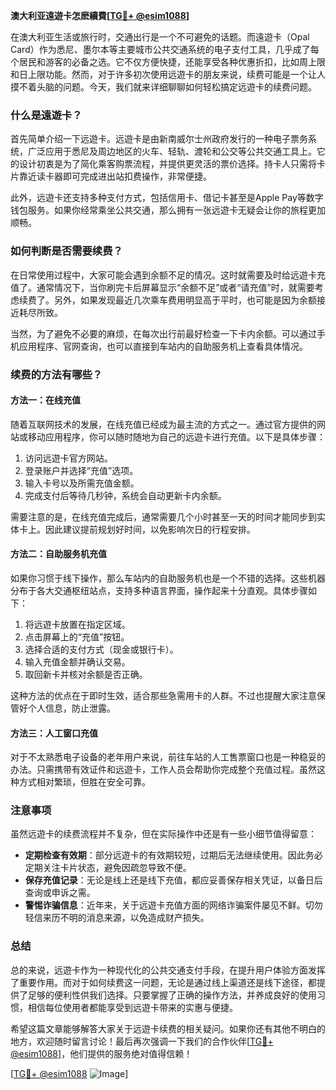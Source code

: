**澳大利亚遠遊卡怎麽續費[[TG💪+ @esim1088](https://t.me/s/esim1088)]**

在澳大利亚生活或旅行时，交通出行是一个不可避免的话题。而遠遊卡（Opal Card）作为悉尼、墨尔本等主要城市公共交通系统的电子支付工具，几乎成了每个居民和游客的必备之选。它不仅方便快捷，还能享受各种优惠折扣，比如周上限和日上限功能。然而，对于许多初次使用远遊卡的朋友来说，续费可能是一个让人摸不着头脑的问题。今天，我们就来详细聊聊如何轻松搞定远遊卡的续费问题。

### 什么是遠遊卡？

首先简单介绍一下远遊卡。远遊卡是由新南威尔士州政府发行的一种电子票务系统，广泛应用于悉尼及周边地区的火车、轻轨、渡轮和公交等公共交通工具上。它的设计初衷是为了简化乘客购票流程，并提供更灵活的票价选择。持卡人只需将卡片靠近读卡器即可完成进出站扣费操作，非常便捷。

此外，远遊卡还支持多种支付方式，包括信用卡、借记卡甚至是Apple Pay等数字钱包服务。如果你经常乘坐公共交通，那么拥有一张远遊卡无疑会让你的旅程更加顺畅。

### 如何判断是否需要续费？

在日常使用过程中，大家可能会遇到余额不足的情况。这时就需要及时给远遊卡充值了。通常情况下，当你刷完卡后屏幕显示“余额不足”或者“请充值”时，就需要考虑续费了。另外，如果发现最近几次乘车费用明显高于平时，也可能是因为余额接近耗尽所致。

当然，为了避免不必要的麻烦，在每次出行前最好检查一下卡内余额。可以通过手机应用程序、官网查询，也可以直接到车站内的自助服务机上查看具体情况。

### 续费的方法有哪些？

#### 方法一：在线充值

随着互联网技术的发展，在线充值已经成为最主流的方式之一。通过官方提供的网站或移动应用程序，你可以随时随地为自己的远遊卡进行充值。以下是具体步骤：

1. 访问远遊卡官方网站。
2. 登录账户并选择“充值”选项。
3. 输入卡号以及所需充值金额。
4. 完成支付后等待几秒钟，系统会自动更新卡内余额。

需要注意的是，在线充值完成后，通常需要几个小时甚至一天的时间才能同步到实体卡上。因此建议提前规划好时间，以免影响次日的行程安排。

#### 方法二：自助服务机充值

如果你习惯于线下操作，那么车站内的自助服务机也是一个不错的选择。这些机器分布于各大交通枢纽站点，支持多种语言界面，操作起来十分直观。具体步骤如下：

1. 将远遊卡放置在指定区域。
2. 点击屏幕上的“充值”按钮。
3. 选择合适的支付方式（现金或银行卡）。
4. 输入充值金额并确认交易。
5. 取回新卡并核对余额是否正确。

这种方法的优点在于即时生效，适合那些急需用卡的人群。不过也提醒大家注意保管好个人信息，防止泄露。

#### 方法三：人工窗口充值

对于不太熟悉电子设备的老年用户来说，前往车站的人工售票窗口也是一种稳妥的办法。只需携带有效证件和远遊卡，工作人员会帮助你完成整个充值过程。虽然这种方式相对繁琐，但胜在安全可靠。

### 注意事项

虽然远遊卡的续费流程并不复杂，但在实际操作中还是有一些小细节值得留意：

- **定期检查有效期**：部分远遊卡的有效期较短，过期后无法继续使用。因此务必定期关注卡片状态，避免因疏忽导致不便。
- **保存充值记录**：无论是线上还是线下充值，都应妥善保存相关凭证，以备日后查询或申诉之需。
- **警惕诈骗信息**：近年来，关于远遊卡充值方面的网络诈骗案件屡见不鲜。切勿轻信来历不明的消息来源，以免造成财产损失。

### 总结

总的来说，远遊卡作为一种现代化的公共交通支付手段，在提升用户体验方面发挥了重要作用。而对于如何续费这一问题，无论是通过线上渠道还是线下途径，都提供了足够的便利性供我们选择。只要掌握了正确的操作方法，并养成良好的使用习惯，相信每位使用者都能享受到远遊卡带来的实惠与便捷。

希望这篇文章能够解答大家关于远遊卡续费的相关疑问。如果你还有其他不明白的地方，欢迎随时留言讨论！最后再次强调一下我们的合作伙伴[[TG💪+ @esim1088](https://t.me/s/esim1088)]，他们提供的服务绝对值得信赖！

[[TG💪+ @esim1088](https://t.me/s/esim1088) ![Image](https://i.postimg.cc/4NQfJmqS/Snipaste-2025-05-13-00-14-12.png)]